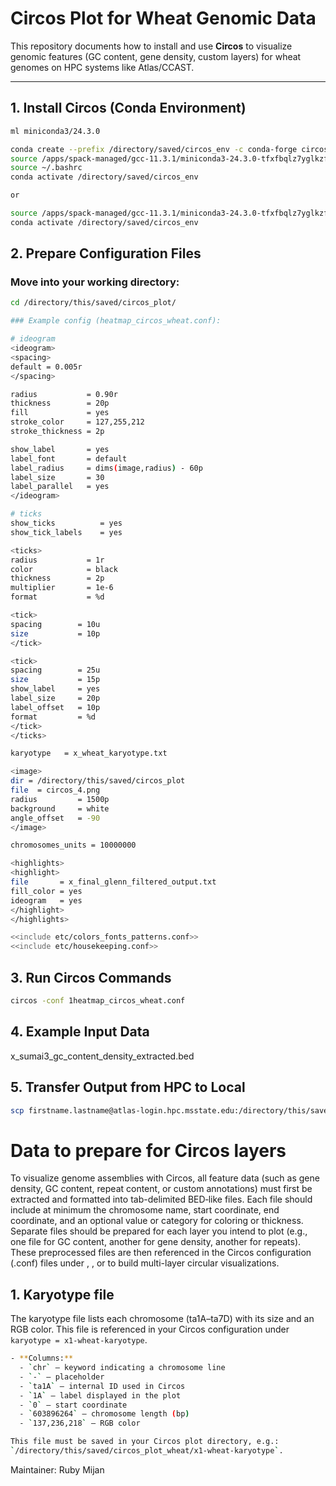 # Circos Plot for Wheat Genomic Data

This repository documents how to install and use **Circos** to visualize genomic features (GC content, gene density, custom layers) for wheat genomes on HPC systems like Atlas/CCAST.

---

## 1. Install Circos (Conda Environment)
```bash
ml miniconda3/24.3.0

conda create --prefix /directory/saved/circos_env -c conda-forge circos
source /apps/spack-managed/gcc-11.3.1/miniconda3-24.3.0-tfxfbqlz7yglkzf3fhpokdrwkakbluqw/etc/profile.d/conda.sh
source ~/.bashrc
conda activate /directory/saved/circos_env

or

source /apps/spack-managed/gcc-11.3.1/miniconda3-24.3.0-tfxfbqlz7yglkzf3fhpokdrwkakbluqw/etc/profile.d/conda.sh
conda activate /directory/saved/circos_env
```

## 2. Prepare Configuration Files
### Move into your working directory:
```bash
cd /directory/this/saved/circos_plot/

### Example config (heatmap_circos_wheat.conf):

# ideogram
<ideogram>
<spacing>
default = 0.005r
</spacing>

radius           = 0.90r
thickness        = 20p
fill             = yes
stroke_color     = 127,255,212
stroke_thickness = 2p

show_label       = yes
label_font       = default
label_radius     = dims(image,radius) - 60p
label_size       = 30
label_parallel   = yes
</ideogram>

# ticks
show_ticks          = yes
show_tick_labels    = yes

<ticks>
radius           = 1r
color            = black
thickness        = 2p
multiplier       = 1e-6
format           = %d

<tick>
spacing        = 10u
size           = 10p
</tick>

<tick>
spacing        = 25u
size           = 15p
show_label     = yes
label_size     = 20p
label_offset   = 10p
format         = %d
</tick>
</ticks>

karyotype   = x_wheat_karyotype.txt

<image>
dir = /directory/this/saved/circos_plot
file  = circos_4.png
radius         = 1500p
background     = white
angle_offset   = -90
</image>

chromosomes_units = 10000000

<highlights>
<highlight>
file       = x_final_glenn_filtered_output.txt
fill_color = yes
ideogram   = yes
</highlight>
</highlights>

<<include etc/colors_fonts_patterns.conf>>
<<include etc/housekeeping.conf>>
```

## 3. Run Circos Commands
```bash
circos -conf 1heatmap_circos_wheat.conf
```

## 4. Example Input Data
x_sumai3_gc_content_density_extracted.bed

## 5. Transfer Output from HPC to Local
```bash
scp firstname.lastname@atlas-login.hpc.msstate.edu:/directory/this/saved/circos_plot_sumai3/circos_wheat_17.png C:\Users\firstname.lastname\Documents\Circos_plot\
```

# Data to prepare for Circos layers
To visualize genome assemblies with Circos, all feature data (such as gene density, GC content, repeat content, or custom annotations) must first be extracted and formatted into tab-delimited BED‐like files. Each file should include at minimum the chromosome name, start coordinate, end coordinate, and an optional value or category for coloring or thickness. Separate files should be prepared for each layer you intend to plot (e.g., one file for GC content, another for gene density, another for repeats). These preprocessed files are then referenced in the Circos configuration (.conf) files under <highlights>, <plots>, or <heatmaps> to build multi-layer circular visualizations.

## 1. Karyotype file
The karyotype file lists each chromosome (ta1A–ta7D) with its size and an RGB color. This file is referenced in your Circos configuration under `karyotype = x1-wheat-karyotype`.
```bash
- **Columns:**  
  - `chr` – keyword indicating a chromosome line  
  - `-` – placeholder  
  - `ta1A` – internal ID used in Circos  
  - `1A` – label displayed in the plot  
  - `0` – start coordinate  
  - `603896264` – chromosome length (bp)  
  - `137,236,218` – RGB color  

This file must be saved in your Circos plot directory, e.g.:  
`/directory/this/saved/circos_plot_wheat/x1-wheat-karyotype`.
```


Maintainer:
Ruby Mijan



